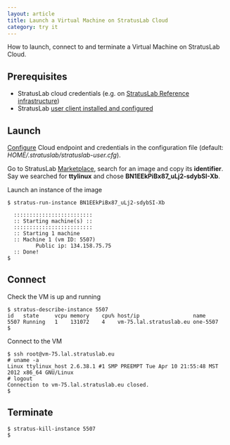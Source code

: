 ```yaml
---
layout: article
title: Launch a Virtual Machine on StratusLab Cloud
category: try it
---
```


How to launch, connect to and terminate a Virtual Machine on StratusLab Cloud.

Prerequisites
-------------

+ StratusLab cloud credentials (e.g. on [StratusLab Reference infrastructure][ref-infra])
+ StratusLab [user client installed and configured][user-client-install]

Launch
------

[Configure][user-client-install] Cloud endpoint and credentials in the 
configuration file (default: *HOME/.stratuslab/stratuslab-user.cfg*). 

Go to StratusLab [Marketplace][marketplace], search for an image and copy 
its **identifier**. Say we searched for **ttylinux** and chose 
**BN1EEkPiBx87_uLj2-sdybSI-Xb**.


Launch an instance of the image

    $ stratus-run-instance BN1EEkPiBx87_uLj2-sdybSI-Xb
    
      :::::::::::::::::::::::::
      :: Starting machine(s) ::
      :::::::::::::::::::::::::
      :: Starting 1 machine
      :: Machine 1 (vm ID: 5507)
             Public ip: 134.158.75.75
      :: Done!
    $

Connect
-------

Check the VM is up and running

    $ stratus-describe-instance 5507
    id   state     vcpu memory    cpu% host/ip                 name
    5507 Running   1    131072    4    vm-75.lal.stratuslab.eu one-5507
    $ 

Connect to the VM

    $ ssh root@vm-75.lal.stratuslab.eu
    # uname -a                                                                                                                                                 
    Linux ttylinux_host 2.6.38.1 #1 SMP PREEMPT Tue Apr 10 21:55:48 MST 2012 x86_64 GNU/Linux
    # logout                                                                                                                                                   
    Connection to vm-75.lal.stratuslab.eu closed.
    $ 

Terminate
---------

    $ stratus-kill-instance 5507
    $


[ref-infra]: /try%20it/2012/02/10/try-reference-cloud-infrastructures.html
[user-client-install]: /try%20it/2012/01/19/try-user-cli-installation.html
[marketplace]: https://marketplace.stratuslab.eu